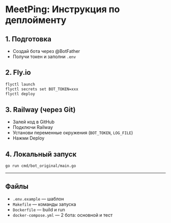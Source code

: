 # MeetPing: Инструкция по деплойменту

## 1. Подготовка

- Создай бота через @BotFather
- Получи токен и заполни `.env`

## 2. Fly.io

```bash
flyctl launch
flyctl secrets set BOT_TOKEN=xxx
flyctl deploy
```

## 3. Railway (через Git)

- Залей код в GitHub
- Подключи Railway
- Установи переменные окружения (`BOT_TOKEN`, `LOG_FILE`)
- Нажми Deploy

## 4. Локальный запуск

```bash
go run cmd/bot_original/main.go
```

---

## Файлы

- `.env.example` — шаблон
- `Makefile` — команды запуска
- `Dockerfile` — build и run
- `docker-compose.yml` — 2 бота: основной и тест
